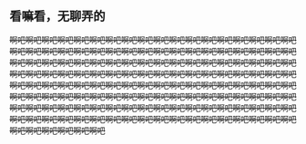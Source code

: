 ## 看嘛看，无聊弄的
~~啊吧啊吧啊吧啊吧啊吧啊吧啊吧啊吧啊吧啊吧啊吧啊吧啊吧啊吧啊吧啊吧啊吧啊吧啊吧啊吧啊吧啊吧啊吧啊吧啊吧啊吧啊吧啊吧啊吧啊吧啊吧啊吧啊吧啊吧啊吧啊吧啊吧啊吧啊吧啊吧啊吧啊吧啊吧啊吧啊吧啊吧啊吧啊吧啊吧啊吧啊吧啊吧啊吧啊吧啊吧啊吧啊吧啊吧啊吧啊吧啊吧啊吧啊吧啊吧啊吧啊吧啊吧啊吧啊吧啊吧啊吧啊吧啊吧啊吧啊吧啊吧啊吧啊吧啊吧啊吧啊吧啊吧啊吧啊吧啊吧啊吧啊吧啊吧啊吧啊吧啊吧啊吧啊吧啊吧啊吧啊吧啊吧啊吧啊吧啊吧啊吧啊吧啊吧啊吧啊吧啊吧啊吧啊吧啊吧啊吧啊吧啊吧啊吧啊吧啊吧啊吧啊吧啊吧啊吧啊吧啊吧啊吧啊吧啊吧啊吧啊吧啊吧啊吧啊吧啊吧啊吧啊吧啊吧啊吧啊吧啊吧啊吧啊吧啊吧啊吧啊吧啊吧啊吧啊吧啊吧啊吧啊吧啊吧啊吧啊吧~~
